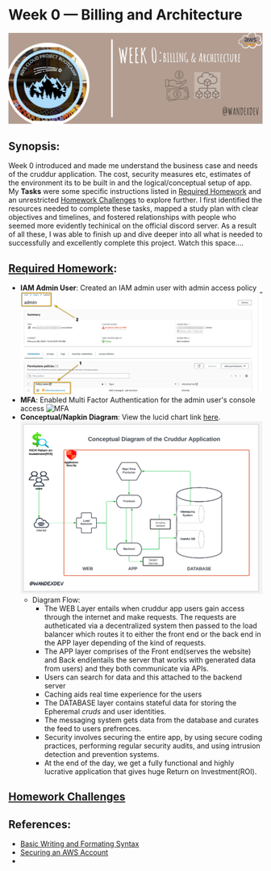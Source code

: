 # Week 0 — Billing and Architecture
![billing and Architecture](assets/wk0/week0.png)

## Synopsis:
Week 0 introduced and made me understand the business case and needs of the cruddur application. The cost, security measures etc, estimates of the environment its to be built in and the logical/conceptual setup of app. My **Tasks** were some specific instructions listed in [Required Homework](#required) and an unrestricted [Homework Challenges](#challenges) to explore further. I first identified the resources  needed to complete these tasks, mapped a study plan with clear objectives and timelines, and fostered relationships with people who seemed more evidently techinical on the official discord server. As a result of all these, I was able to finish up and dive deeper into all what is needed to successfully and excellently complete this project. Watch  this space....
 
## [Required Homework](#required):
*  **IAM Admin User**: Created an IAM admin user with admin access policy
![IAM admin user](assets/wk0/admin2.png)
*  **MFA**: Enabled Multi Factor Authentication for the admin user's console access
![MFA](wk0/assets/MFA.png)
* **Conceptual/Napkin Diagram**: View the lucid chart link [here](https://lucid.app/lucidchart/da34a832-f420-41d2-b821-dd99199001f5/edit?viewport_loc=-540%2C-150%2C3180%2C1620%2C0_0&invitationId=inv_7b6ebe3b-c751-47cf-8046-03f49f44ffe5).
![napkin diagram](assets/wk0/napkin1.png)
	* Diagram Flow:
		* The WEB Layer entails when cruddur app users gain access through the internet and make requests. The requests are autheticated via a decentralized system then passed to the load balancer which routes it to either the front end or the back end in the APP layer depending of the kind of requests.
		* The APP layer comprises of the Front end(serves the website) and Back end(entails the server that works with generated data from users) and they both communicate via APIs.
		* Users can search for data and this attached to the backend server
		* Caching aids real time experience for the users
		* The DATABASE layer contains stateful data for storing the Epheremal *cruds* and user identities.
		* The messaging system gets data from the database and curates the feed to users prefrences. 
		* Security involves securing the entire app, by using secure coding practices, performing regular security audits, and using intrusion detection and prevention systems.
		* At the end of the day, we get a fully functional and highly lucrative application that gives huge Return on Investment(ROI).

## [Homework Challenges](#challenges)


## References:
* [Basic Writing and Formating Syntax](https://docs.github.com/en/get-started/writing-on-github/getting-started-with-writing-and-formatting-on-github/basic-writing-and-formatting-syntax)
* [Securing an AWS Account](https://learn.cantrill.io/courses)
*